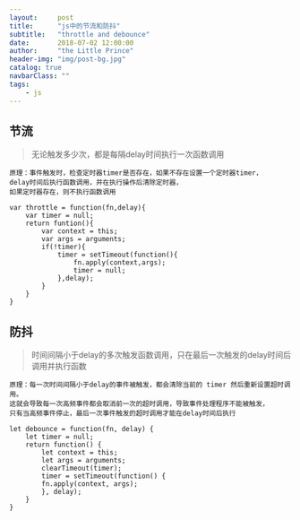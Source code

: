 ```yaml
---
layout:     post
title:      "js中的节流和防抖"
subtitle:   "throttle and debounce"
date:       2018-07-02 12:00:00
author:     "the Little Prince"
header-img: "img/post-bg.jpg"
catalog: true
navbarClass: ""
tags:
    - js
---
```


## 节流

>   无论触发多少次，都是每隔delay时间执行一次函数调用

    原理：事件触发时，检查定时器timer是否存在，如果不存在设置一个定时器timer，
    delay时间后执行函数调用，并在执行操作后清除定时器，
    如果定时器存在，则不执行函数调用

```
var throttle = function(fn,delay){
    var timer = null;
    return funtion(){
        var context = this;
        var args = arguments;
        if(!timer){
            timer = setTimeout(function(){
                fn.apply(context,args);
                timer = null;
            },delay);
        }
    }
}

```


## 防抖

>   时间间隔小于delay的多次触发函数调用，只在最后一次触发的delay时间后调用并执行函数

    原理：每一次时间间隔小于delay的事件被触发，都会清除当前的 timer 然后重新设置超时调用。 
    这就会导致每一次高频事件都会取消前一次的超时调用，导致事件处理程序不能被触发，
    只有当高频事件停止，最后一次事件触发的超时调用才能在delay时间后执行

```
let debounce = function(fn, delay) {
    let timer = null;
    return function() {
        let context = this;
        let args = arguments;
        clearTimeout(timer);
        timer = setTimeout(function() {
        fn.apply(context, args);
        }, delay);
    }
}

```